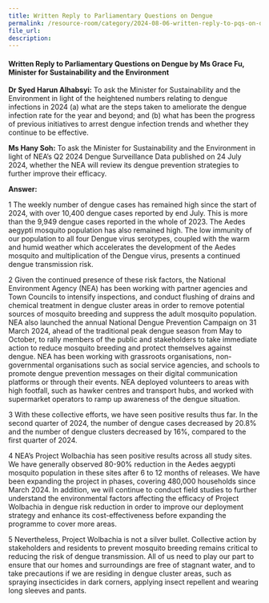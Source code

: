 ```yaml
---
title: Written Reply to Parliamentary Questions on Dengue
permalink: /resource-room/category/2024-08-06-written-reply-to-pqs-on-dengues
file_url:
description:
---
```

 
#### Written Reply to Parliamentary Questions on Dengue by Ms Grace Fu, Minister for Sustainability and the Environment

**Dr Syed Harun Alhabsyi:** To ask the Minister for Sustainability and the Environment in light of the heightened numbers relating to dengue infections in 2024 (a) what are the steps taken to ameliorate the dengue infection rate for the year and beyond; and (b) what has been the progress of previous initiatives to arrest dengue infection trends and whether they continue to be effective.

**Ms Hany Soh:** To ask the Minister for Sustainability and the Environment in light of NEA’s Q2 2024 Dengue Surveillance Data published on 24 July 2024, whether the NEA will review its dengue prevention strategies to further improve their efficacy.

**Answer:**  

1  The weekly number of dengue cases has remained high since the start of 2024, with over 10,400 dengue cases reported by end July. This is more than the 9,949 dengue cases reported in the whole of 2023. The Aedes aegypti mosquito population has also remained high. The low immunity of our population to all four Dengue virus serotypes, coupled with the warm and humid weather which accelerates the development of the Aedes mosquito and multiplication of the Dengue virus, presents a continued dengue transmission risk.

2  Given the continued presence of these risk factors, the National Environment Agency (NEA) has been working with partner agencies and Town Councils to intensify inspections, and conduct flushing of drains and chemical treatment in dengue cluster areas in order to remove potential sources of mosquito breeding and suppress the adult mosquito population. NEA also launched the annual National Dengue Prevention Campaign on 31 March 2024, ahead of the traditional peak dengue season from May to October, to rally members of the public and stakeholders to take immediate action to reduce mosquito breeding and protect themselves against dengue. NEA has been working with grassroots organisations, non-governmental organisations such as social service agencies, and schools to promote dengue prevention messages on their digital communication platforms or through their events. NEA deployed volunteers to areas with high footfall, such as hawker centres and transport hubs, and worked with supermarket operators to ramp up awareness of the dengue situation.

3  With these collective efforts, we have seen positive results thus far. In the second quarter of 2024, the number of dengue cases decreased by 20.8% and the number of dengue clusters decreased by 16%, compared to the first quarter of 2024.

4  NEA’s Project Wolbachia has seen positive results across all study sites. We have generally observed 80-90% reduction in the Aedes aegypti mosquito population in these sites after 6 to 12 months of releases. We have been expanding the project in phases, covering 480,000 households since March 2024. In addition, we will continue to conduct field studies to further understand the environmental factors affecting the efficacy of Project Wolbachia in dengue risk reduction in order to improve our deployment strategy and enhance its cost-effectiveness before expanding the programme to cover more areas.

5  Nevertheless, Project Wolbachia is not a silver bullet. Collective action by stakeholders and residents to prevent mosquito breeding remains critical to reducing the risk of dengue transmission. All of us need to play our part to ensure that our homes and surroundings are free of stagnant water, and to take precautions if we are residing in dengue cluster areas, such as spraying insecticides in dark corners, applying insect repellent and wearing long sleeves and pants.

